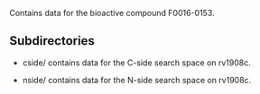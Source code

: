 Contains data for the bioactive compound F0016-0153.

## Subdirectories

- cside/ contains data for the C-side search space on rv1908c.

- nside/ contains data for the N-side search space on rv1908c.

